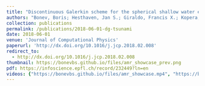 ```yaml
---
title: "Discontinuous Galerkin scheme for the spherical shallow water equations with applications to tsunami modeling and prediction"
authors: "Bonev, Boris; Hesthaven, Jan S.; Giraldo, Francis X.; Kopera, Michal A."
collection: publications
permalink: /publications/2018-06-01-dg-tsunami
date: 2018-06-01
venue: 'Journal of Computational Physics'
paperurl: 'http://dx.doi.org/10.1016/j.jcp.2018.02.008'
redirect_to:
  - http://dx.doi.org/10.1016/j.jcp.2018.02.008
thumbnail: https://bonevbs.github.io/files/amr_showcase_prev.png
pdf: https://infoscience.epfl.ch/record/232449?ln=en
videos: {"https://bonevbs.github.io/files/amr_showcase.mp4", "https://bonevbs.github.io/files/tohoku.mp4"}
---
```

